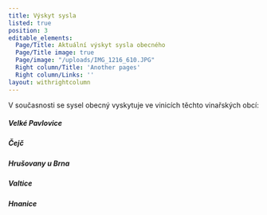 ```yaml
---
title: Výskyt sysla
listed: true
position: 3
editable_elements:
  Page/Title: Aktuální výskyt sysla obecného
  Page/Title image: true
  Page/image: "/uploads/IMG_1216_610.JPG"
  Right column/Title: 'Another pages'
  Right column/Links: ''
layout: withrightcolumn
---
```

V současnosti se sysel obecný vyskytuje ve vinicích těchto vinařských
obcí:

##### Velké Pavlovice

##### Čejč

##### Hrušovany u Brna

##### Valtice

##### Hnanice
